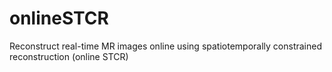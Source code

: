# onlineSTCR
Reconstruct real-time MR images online using spatiotemporally constrained reconstruction (online STCR)
